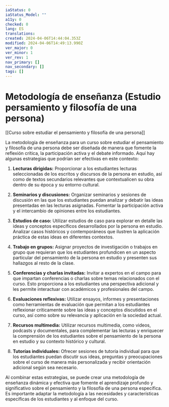 ```yaml
---
iaStatus: 0
iaStatus_Model: ""
a11y: 0
checked: 0
lang: ES
translations: 
created: 2024-04-06T14:44:04.353Z
modified: 2024-04-06T14:49:13.990Z
ver_major: 0
ver_minor: 1
ver_rev: 1
nav_primary: []
nav_secondary: []
tags: []
---
```

# Metodología de enseñanza (Estudio persamiento y filosofía de una persona)

[[Curso sobre estudiar el pensamiento y filosofía de una persona]]

La metodología de enseñanza para un curso sobre estudiar el pensamiento y filosofía de una persona debe ser diseñada de manera que fomente la reflexión crítica, la participación activa y el debate informado. Aquí hay algunas estrategias que podrían ser efectivas en este contexto:

1. **Lecturas dirigidas:** Proporcionar a los estudiantes lecturas seleccionadas de los escritos y discursos de la persona en estudio, así como de textos secundarios relevantes que contextualicen su obra dentro de su época y su entorno cultural.

2. **Seminarios y discusiones:** Organizar seminarios y sesiones de discusión en las que los estudiantes puedan analizar y debatir las ideas presentadas en las lecturas asignadas. Fomentar la participación activa y el intercambio de opiniones entre los estudiantes.

3. **Estudios de caso:** Utilizar estudios de caso para explorar en detalle las ideas y conceptos específicos desarrollados por la persona en estudio. Analizar casos históricos y contemporáneos que ilustren la aplicación práctica de estas ideas en diferentes contextos.

4. **Trabajo en grupos:** Asignar proyectos de investigación o trabajos en grupo que requieran que los estudiantes profundicen en un aspecto particular del pensamiento de la persona en estudio y presenten sus hallazgos al resto de la clase.

5. **Conferencias y charlas invitadas:** Invitar a expertos en el campo para que impartan conferencias o charlas sobre temas relacionados con el curso. Esto proporciona a los estudiantes una perspectiva adicional y les permite interactuar con académicos y profesionales del campo.

6. **Evaluaciones reflexivas:** Utilizar ensayos, informes y presentaciones como herramientas de evaluación que permitan a los estudiantes reflexionar críticamente sobre las ideas y conceptos discutidos en el curso, así como sobre su relevancia y aplicación en la sociedad actual.

7. **Recursos multimedia:** Utilizar recursos multimedia, como videos, podcasts y documentales, para complementar las lecturas y enriquecer la comprensión de los estudiantes sobre el pensamiento de la persona en estudio y su contexto histórico y cultural.

8. **Tutorías individuales:** Ofrecer sesiones de tutoría individual para que los estudiantes puedan discutir sus ideas, preguntas y preocupaciones sobre el curso de manera más personalizada y recibir orientación adicional según sea necesario.

Al combinar estas estrategias, se puede crear una metodología de enseñanza dinámica y efectiva que fomente el aprendizaje profundo y significativo sobre el pensamiento y la filosofía de una persona específica. Es importante adaptar la metodología a las necesidades y características específicas de los estudiantes y al enfoque del curso.